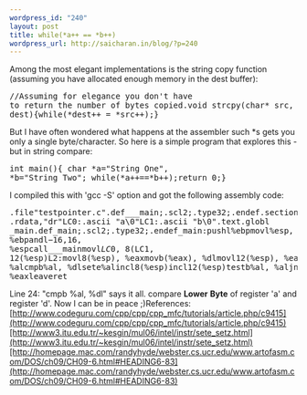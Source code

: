 ```yaml
--- 
wordpress_id: "240"
layout: post
title: while(*a++ == *b++)
wordpress_url: http://saicharan.in/blog/?p=240
---
```

Among the most elegant implementations is the string copy function (assuming you have allocated enough memory in the dest buffer):<pre class="brush: cpp">//Assuming for elegance you don't have to return the number of bytes copied.void strcpy(char* src, char* dest){while(*dest++ = *src++);}</pre>But I have often wondered what happens at the assembler such *s gets you only a single byte/character. So here is a simple program that explores this - but in string compare:<pre class="brush: cpp">int main(){    char *a="String One", *b="String Two";    while(*a++==*b++);return 0;}</pre>I compiled this with 'gcc -S' option and got the following assembly code:<pre class="brush: plain">        .file"testpointer.c".def___main;.scl2;.type32;.endef.section .rdata,"dr"LC0:.ascii "a\0"LC1:.ascii "b\0".text.globl _main.def_main;.scl2;.type32;.endef_main:pushl%ebpmovl%esp, %ebpandl$-16, %espsubl$16, %espcall___mainmovl$LC0, 8(%esp)movl$LC1, 12(%esp)L2:movl8(%esp), %eaxmovb(%eax), %dlmovl12(%esp), %eaxmovb(%eax), %alcmpb%al, %dlsete%alincl8(%esp)incl12(%esp)testb%al, %aljneL2movl$0, %eaxleaveret</pre>Line 24: "cmpb %al, %dl" says it all. compare **Lower** **Byte** of register 'a' and register 'd'. Now I can be in peace ;)References:[http://www.codeguru.com/cpp/cpp/cpp_mfc/tutorials/article.php/c9415](http://www.codeguru.com/cpp/cpp/cpp_mfc/tutorials/article.php/c9415)[http://www3.itu.edu.tr/~kesgin/mul06/intel/instr/sete_setz.html](http://www3.itu.edu.tr/~kesgin/mul06/intel/instr/sete_setz.html)[http://homepage.mac.com/randyhyde/webster.cs.ucr.edu/www.artofasm.com/DOS/ch09/CH09-6.html#HEADING6-83](http://homepage.mac.com/randyhyde/webster.cs.ucr.edu/www.artofasm.com/DOS/ch09/CH09-6.html#HEADING6-83)
